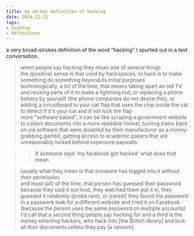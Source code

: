 ```yaml
---
title: my ad-hoc definition of hacking
date: 2024-12-21
tags:
- hacking
- definitions
---
```

a very broad-strokes definition of the word "hacking" I spurted out in a text conversation.

> when people say hacking they mean one of several things  
> the (positive) sense is that used by hackspaces, to hack is to make something do something beyond its initial purposes  
> technologically, a lot of the time, that means taking apart an old TV and reusing parts of it to make a lightning rod, or replacing a phone battery by yourself (the phone companies do not desire this), or adding a circuitboard to your cat flap that uses the chip inside the cat to detect if it's your cat and if not lock the flap  
> more "software based", it can be like scraping a government website to collect documents into a more readable format, turning trains back on via software that were disabled by their manufacturer as a money-grabbing gambit, getting access to academic papers that are unreasonably locked behind expensive paywalls  

>> If someone says 'my facebook got hacked' what does that mean  

> usually what they mean is that someone has logged into it without their permission  
> and most (all) of the time, that person has guessed their password because they said it out loud, they watched them put it in, they guessed it randomly (probs rare), or (rarest) they found the password in a passwork leak for a different website and tried it on Facebook (because the person uses the same password on multiple accounts)  
> I'd call that a second thing people say hacking for 
and a third is the money extorting hackers, who hack into [the British library] and lock all their documents unless they pay [a ransom]
